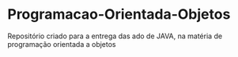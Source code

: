 # Programacao-Orientada-Objetos
Repositório criado para a entrega das ado de JAVA, na matéria de programação orientada a objetos
